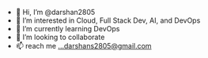 - 👋 Hi, I’m @darshan2805
- 👀 I’m interested in Cloud, Full Stack Dev, AI, and DevOps
- 🌱 I’m currently learning DevOps
- 💞️ I’m looking to collaborate
- 📫 reach me ...darshans2805@gmail.com

<!---
darshan2805/darshan2805 is a ✨ special ✨ repository because its `README.md` (this file) appears on your GitHub profile.
You can click the Preview link to take a look at your changes.
--->
